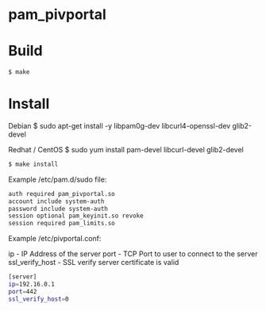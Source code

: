 pam_pivportal
==================


Build
====

```bash
$ make
```

Install
====

Debian
$ sudo apt-get install -y libpam0g-dev libcurl4-openssl-dev glib2-devel

Redhat / CentOS
$ sudo yum install pam-devel libcurl-devel glib2-devel

```bash
$ make install
```

Example /etc/pam.d/sudo file:

```bash
auth required pam_pivportal.so
account include system-auth
password include system-auth
session optional pam_keyinit.so revoke
session required pam_limits.so
```

Example /etc/pivportal.conf:

ip - IP Address of the server
port - TCP Port to user to connect to the server
ssl_verify_host - SSL verify server certificate is valid

```bash
[server]
ip=192.16.0.1
port=442
ssl_verify_host=0
```